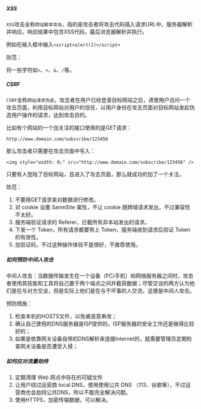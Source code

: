 ##### XSS
`XSS`攻击全称`跨站脚本攻击`，指的是攻击者将攻击代码插入请求URL中，服务器解析并响应。响应结果中包含XSS代码，最后浏览器解析并执行。

例如在输入框中输入`<script>alert(1)</script>`

防范：

将一些字符如`<`、`>`、`&`、`/`等。

##### CSRF
`CSRF`全称`跨站请求伪造`，攻击者在用户已经登录目标网站之后，诱使用户访问一个攻击页面，利用目标网站对用户的信任，以用户身份在攻击页面对目标网站发起伪造用户操作的请求，达到攻击目的。

比如有个网站的一个加关注的接口使用的是GET请求：
```
http://www.domain.com/subscribe/123456
```
那么攻击者只需要在攻击页面中写入：
```
<img style="width: 0;" src="http://www.domain.com/subscribe/123456" />
```
只要有人登陆了目标网站，且进入了攻击页面，那么就成功的加了一个关注。

防范：
1. 不要用GET请求来对数据进行修改。
2. 对 cookie 设置 SanmSite 属性，不让 cookie 随跨域请求发出，不过兼容性不太好。
3. 服务端验证请求的 Referer，拦截所有非本站发出的请求。
4. 下发一个 Token，所有请求都要带上 Token，服务端收到请求后验证 Token 的有效性。
5. 加验证码，不过这种操作体验不是很好，不推荐使用。


##### 如何预防中间人攻击
中间人攻击：当数据传输发生在一个设备（PC/手机）和网络服务器之间时，攻击者使用其技能和工具将自己置于两个端点之间并截获数据；尽管交谈的两方认为他们是在与对方交谈，但是实际上他们是在与干坏事的人交流，这便是中间人攻击。

预防措施：
1. 检查本机的HOSTS文件，以免被恶意串改；
2. 确认自己使用的DNS服务器是ISP提供的，ISP服务器的安全工作还是做得比较好的；
3. 如果是依靠网关设备自带的DNS解析来连接Internet的，就需要管理员定期检查网关设备是否遭受入侵；


##### 如何应对流量劫持
1. 定期清理 Web 网点中存在的可疑文件
2. 让用户绕过运营商 local DNS，使用使用公共 DNS （113、谷歌等），不过运营商也会劫持公共DNS，所以不能完全解决问题。
3. 使用HTTPS，加密传输数据，可以解决。


